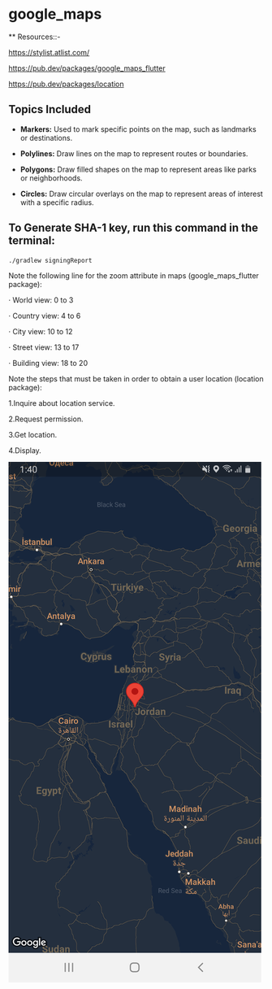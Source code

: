 # google_maps

** Resources::-

https://stylist.atlist.com/

https://pub.dev/packages/google_maps_flutter

https://pub.dev/packages/location

## Topics Included

- **Markers:** Used to mark specific points on the map, such as landmarks or destinations.

- **Polylines:** Draw lines on the map to represent routes or boundaries.

- **Polygons:** Draw filled shapes on the map to represent areas like parks or neighborhoods.

- **Circles:** Draw circular overlays on the map to represent areas of interest with a specific radius.


## To Generate SHA-1 key, run this command in the terminal:

```bash
./gradlew signingReport
``` 

Note the following line for the zoom attribute in maps (google_maps_flutter package):

&middot; World view: 0 to 3

&middot; Country view: 4 to 6

&middot; City view: 10 to 12

&middot; Street view: 13 to 17

&middot; Building view: 18 to 20


Note the steps that must be taken in order to obtain a user location (location package):

1.Inquire about location service.

2.Request permission.

3.Get location.

4.Display.






![Code Snippet](assets/images/screenshot-1708342812531.png)
